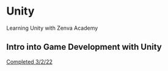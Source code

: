 # Unity
Learning Unity with Zenva Academy 
## Intro into Game Development with Unity
[Completed 3/2/22](https://github.com/mxw035/Unity/blob/3a19df6c540432dbd5764e5b86af6e87fed9e925/Intro%20to%20Unity%20Cert.pdf)
